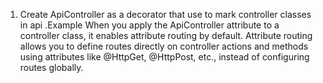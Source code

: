 1. Create ApiController as a decorator that use to mark controller classes in api
.Example When you apply the ApiController attribute to a controller class, it
enables attribute routing by default. Attribute routing allows you to define
routes directly on controller actions and methods using attributes like
@HttpGet, @HttpPost, etc., instead of configuring routes globally.